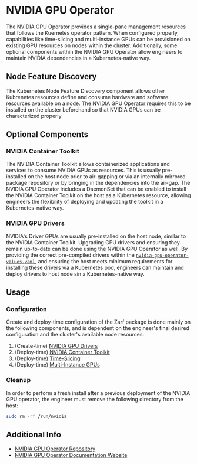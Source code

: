 # NVIDIA GPU Operator

The NVIDIA GPU Operator provides a single-pane management resources that follows the Kuernetes operator pattern. When configured properly, capabilities like time-slicing and multi-instance GPUs can be provisioned on existing GPU resources on nodes within the cluster. Additionally, some optional components within the NVIDIA GPU Operator allow engineers to maintain NVIDIA dependencies in a Kubernetes-native way.

## Node Feature Discovery

The Kubernetes Node Feature Discovery component allows other Kubrenetes resources define and consume hardware and software resources available on a node. The NVIDIA GPU Operator requires this to be installed on the cluster beforehand so that NVIDIA GPUs can be characterized properly

## Optional Components

### NVIDIA Container Toolkit

The NVIDIA Container Toolkit allows containerized applications and services to consume NVIDIA GPUs as resources. This is usually pre-installed on the host node prior to air-gapping or via an internally mirrored package repository or by bringing in the dependencies into the air-gap. The NVIDIA GPU Operator includes a DaemonSet that can be enabled to install the NVIDIA Container Toolkit on the host as a Kubernetes resource, allowing engineers the flexibility of deploying and updating the toolkit in a Kubernetes-native way.

### NVIDIA GPU Drivers

NVIDIA's Driver GPUs are usually pre-installed on the host node, similar to the NVIDIA Container Toolkit. Upgrading GPU drivers and ensuring they remain up-to-date can be done using the NVIDIA GPU Operator as well. By providing the correct pre-compiled drivers within the [`nvidia-gpu-operator-values.yaml`](../packages/nvidia-gpu-operator/values/nvidia-gpu-operator-values.yaml), and ensuring the host meets minimum requirements for installing these drivers via a Kubernetes pod, engineers can maintain and deploy drivers to host node sin a Kubernetes-native way.

## Usage

### Configuration

Create and deploy-time configuration of the Zarf package is done mainly on the following components, and is dependent on the engineer's final desired configuration and the cluster's available node resources:

1. (Create-time) [NVIDIA GPU Drivers](https://docs.nvidia.com/datacenter/cloud-native/gpu-operator/latest/precompiled-drivers.html)
2. (Deploy-time) [NVIDIA Container Toolkit](https://docs.nvidia.com/datacenter/cloud-native/container-toolkit/latest/install-guide.html)
3. (Deploy-time) [Time-Slicing](https://docs.nvidia.com/datacenter/cloud-native/gpu-operator/latest/gpu-sharing.html)
4. (Deploy-time) [Multi-Instance GPUs](https://docs.nvidia.com/datacenter/cloud-native/gpu-operator/latest/gpu-operator-mig.html)

### Cleanup

In order to perform a fresh install after a previous deployment of the NVIDIA GPU operator, the engineer must remove the following directory from the host:

```bash
sudo rm -rf /run/nvidia
```

## Additional Info

- [NVIDIA GPU Operator Repository](https://github.com/NVIDIA/gpu-operator)
- [NVIDIA GPU Operator Documentation Website](https://docs.nvidia.com/datacenter/cloud-native/gpu-operator/overview.html)
